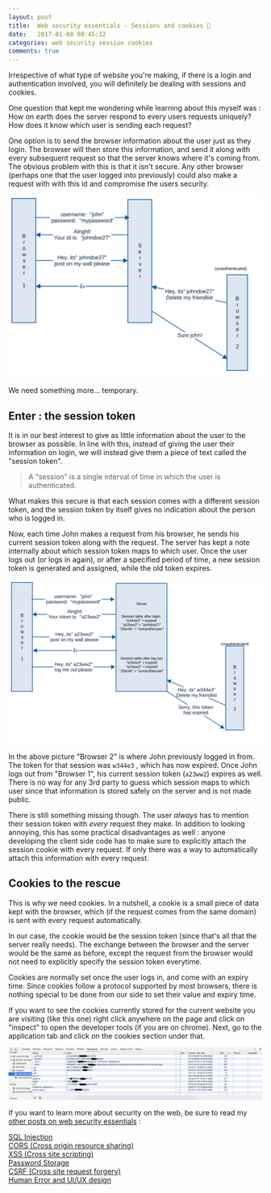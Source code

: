 ```yaml
---
layout: post
title:  Web security essentials - Sessions and cookies 🔑
date:   2017-01-08 08:45:12
categories: web security session cookies
comments: true
---
```


Irrespective of what type of website you're making, if there is a login and authentication involved, you will definitely be dealing with sessions and cookies.

One question that kept me wondering while learning about this myself was : How on earth does the server respond to every users requests uniquely? How does it know which user is sending each request?

<!-- more -->

One option is to send the browser information about the user just as they login. The browser will then store this information, and send it along with every subsequent request so that the server knows where it's coming from. The obvious problem with this is that it isn't secure. Any other browser (perhaps one that the user logged into previously) could also make a request with with this id and compromise the users security.

![comic-1](../../images/web-security-essentials/session-cookie-1.svg)

We need something more... temporary.

## Enter : the session token

It is in our best interest to give as little information about the user to the browser as possible. In line with this, instead of giving the user their information on login, we will instead give them a piece of text called the "session token".

> A "session" is a single interval of time in which the user is authenticated.

What makes this secure is that each session comes with a different session token, and the session token by itself gives no indication about the person who is logged in.

Now, each time John makes a request from his browser, he sends his current session token along with the request. The server has kept a note internally about which session token maps to which user. Once the user logs out (or logs in again), or after a specified period of time, a new session token is generated and assigned, while the old token expires.

![comic-2](../../images/web-security-essentials/session-cookie-2.svg)

In the above picture "Browser 2" is where John previously logged in from. The token for that session was `w344e3` , which has now expired. Once John logs out from "Browser 1", his current session token (`a23ww2`) expires as well. There is no way for any 3rd party to guess which session maps to which user since that information is stored safely on the server and is not made public.

There is still something missing though. The user _always_ has to mention their session token with _every_ request they make. In addition to looking annoying, this has some practical disadvantages as well : anyone developing the client side code has to make sure to explicitly attach the session cookie with every request. If only there was a way to automatically attach this information with every request.

## Cookies to the rescue

This is why we need cookies. In a nutshell, a cookie is a small piece of data kept with the browser, which (if the request comes from the same domain) is sent with every request automatically.

In our case, the cookie would be the session token (since that's all that the server really needs). The exchange between the browser and the server would be the same as before, except the request from the browser would not need to explicitly specify the session token everytime.

Cookies are normally set once the user logs in, and come with an expiry time. Since cookies follow a protocol supported by most browsers, there is nothing special to be done from our side to set their value and expiry time.

If you want to see the cookies currently stored for the current website you are visiting (like this one) right click anywhere on the page and click on "inspect" to open the developer tools (if you are on chrome). Next, go to the application tab and click on the cookies section under that.

![cookie tab](../../images/web-security-essentials/cookie-screenshot.png)

If you want to learn more about security on the web, be sure to read my [other posts on web security essentials](/blog/2017/01/16/web-security-essentials/) :

[SQL Injection](/blog/2016/11/24/what-is-sql-injection/)  
[CORS (Cross origin resource sharing)](/blog/2016/12/21/web-security-cors/)  
[XSS (Cross site scripting)](/blog/2016/11/24/web-security-xss/)  
[Password Storage](/blog/2017/01/01/web-security-password-storage/)  
[CSRF (Cross site request forgery)](/blog/2017/01/14/web-security-cross-site-request-forgery/)  
[Human Error and UI/UX design](/blog/2017/01/14/web-security-human-error/)
